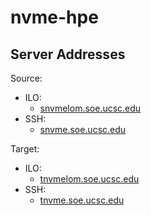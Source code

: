# nvme-hpe

## Server Addresses

Source:
* ILO:
	* [snvmelom.soe.ucsc.edu](https://snvmelom.soe.ucsc.edu)
* SSH:
	* [snvme.soe.ucsc.edu](https://snvme.soe.ucsc.edu)

Target:
* ILO: 
	* [tnvmelom.soe.ucsc.edu](https://tnvmelom.soe.ucsc.edu)
* SSH: 
	* [tnvme.soe.ucsc.edu](https://tnvme.soe.ucsc.edu)
